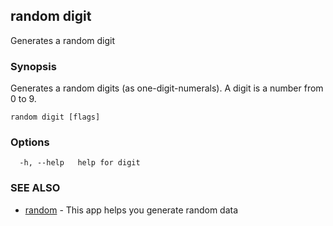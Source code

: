 ## random digit

Generates a random digit

### Synopsis

Generates a random digits (as one-digit-numerals). A digit is a
number from 0 to 9.

```
random digit [flags]
```

### Options

```
  -h, --help   help for digit
```

### SEE ALSO

* [random](random.md)	 - This app helps you generate random data

